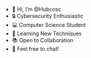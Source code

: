 - 👋 Hi, I’m @Hubcosc
- 🔒 Cybersecurity Enthusiastic
- 💻 Computer Science Student
- 🚀 Learning New Techniques
- 📚 Open to Collaboration
- 💬 Feel free to chat!

